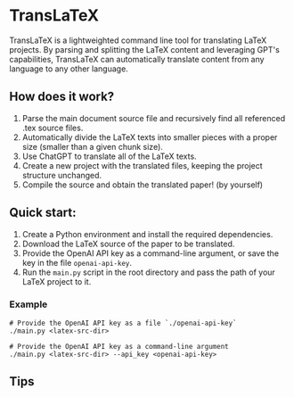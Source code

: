 # TransLaTeX

TransLaTeX is a lightweighted command line tool for translating LaTeX projects. By parsing and splitting the LaTeX content and leveraging GPT's capabilities, TransLaTeX can automatically translate content from any language to any other language.

## How does it work?

1. Parse the main document source file and recursively find all referenced .tex source files.
2. Automatically divide the LaTeX texts into smaller pieces with a proper size (smaller than a given chunk size).
3. Use ChatGPT to translate all of the LaTeX texts.
4. Create a new project with the translated files, keeping the project structure unchanged.
5. Compile the source and obtain the translated paper! (by yourself)

## Quick start:

1. Create a Python environment and install the required dependencies.
2. Download the LaTeX source of the paper to be translated.
3. Provide the OpenAI API key as a command-line argument, or save the key in the file `openai-api-key`.
4. Run the `main.py` script in the root directory and pass the path of your LaTeX project to it.

### Example

```shell
# Provide the OpenAI API key as a file `./openai-api-key`
./main.py <latex-src-dir>

# Provide the OpenAI API key as a command-line argument
./main.py <latex-src-dir> --api_key <openai-api-key>
```

## Tips
